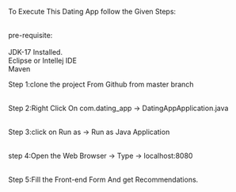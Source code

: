To Execute This Dating App follow the Given Steps: <br><br>

pre-requisite:<br><br>
JDK-17 Installed.<br>
Eclipse or Intellej IDE<br>
Maven<br>


Step 1:clone the project From Github from master branch <br><br>

Step 2:Right Click On com.dating_app -> DatingAppApplication.java <br><br>

Step 3:click on Run as -> Run as Java Application <br><br>

step 4:Open the Web Browser -> Type -> localhost:8080 <br><br>

Step 5:Fill the Front-end Form And get Recommendations. 
